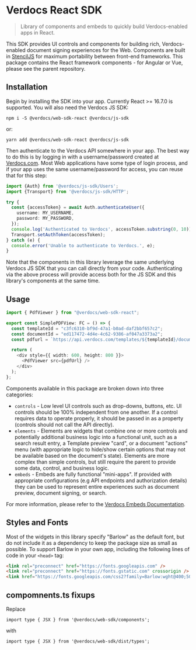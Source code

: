 # Verdocs React SDK

> Library of components and embeds to quickly build Verdocs-enabled apps in React.

This SDK provides UI controls and components for building rich, Verdocs-enabled document signing experiences for the Web. Components
are built in [StencilJS](https://stenciljs.com/) for maximum portability between front-end frameworks. This package contains the
React framework components - for Angular or Vue, please see the parent repository.

## Installation

Begin by installing the SDK into your app. Currently React >= 16.7.0 is supported. You will also need the Verdocs JS SDK:

    npm i -S @verdocs/web-sdk-react @verdocs/js-sdk

or:

    yarn add @verdocs/web-sdk-react @verdocs/js-sdk

Then authenticate to the Verdocs API somewhere in your app. The best way to do this is by logging in with a username/password
created at [Verdocs.com](https://verdocs.com). Most Web applications have some type of login process, and if your app uses the
same username/password for access, you can reuse that for this step:

```typescript
import {Auth} from '@verdocs/js-sdk/Users';
import {Transport} from '@verdocs/js-sdk/HTTP';

try {
  const {accessToken} = await Auth.authenticateUser({
    username: MY_USERNAME,
    password: MY_PASSWORD,
  });
  console.log('Authenticated to Verdocs', accessToken.substring(0, 10));
  Transport.setAuthToken(accessToken);
} catch (e) {
  console.error('Unable to authenticate to Verdocs.', e);
}
```

Note that the components in this library leverage the same underlying Verdocs JS SDK that you can call directly from your code.
Authenticating via the above process will provide access both for the JS SDK and this library's components at the same time.

## Usage

```typescript jsx
import { PdfViewer } from "@verdocs/web-sdk-react";

export const SimplePDFView: FC = () => {
  const templateId = "c3fc6310-bf9d-47a1-b0ad-daf2bbf657c2";
  const documentId = "ed117472-4d4e-4c62-9386-af047a3373a2";
  const pdfurl = `https://api.verdocs.com/templates/${templateId}/documents/${documentId}?file=true`;

  return (
    <div style={{ width: 600, height: 800 }}>
      <PdfViewer src={pdfUrl} />
    </div>
  );
};
```

Components available in this package are broken down into three categories:

- `controls` - Low level UI controls such as drop-downs, buttons, etc. UI controls should be 100% independent from one another. If
  a control requires data to operate properly, it should be passed in as a property (controls should not call the API directly).
- `elements` - Elements are widgets that combine one or more controls and potentially additional business logic into a functional unit,
  such as a search result entry, a Template preview "card", or a document "actions" menu (with appropriate logic to hide/show certain
  options that may not be available based on the document's state). Elements are more complex than simple controls, but still require the
  parent to provide some data, control, and business logic.
- `embeds` - Embeds are fully functional "mini-apps". If provided with appropriate configurations (e.g API endpoints and authorization
  details) they can be used to represent entire experiences such as document preview, document signing, or search.

For more information, please refer to the [Verdocs Embeds Documentation](https://developers.verdocs.com/embeds/index.html).

## Styles and Fonts

Most of the widgets in this library specify "Barlow" as the default font, but do not include it as a dependency to keep the package size
as small as possible. To support Barlow in your own app, including the following lines of code in your `<head>` tag:

```html
<link rel="preconnect" href="https://fonts.googleapis.com" />
<link rel="preconnect" href="https://fonts.gstatic.com" crossorigin />
<link href="https://fonts.googleapis.com/css2?family=Barlow:wght@400;500;700&display=swap" rel="stylesheet" />
```

## compomnents.ts fixups

Replace

`import type { JSX } from '@verdocs/web-sdk/components';`

with

`import type { JSX } from '@verdocs/web-sdk/dist/types';`
